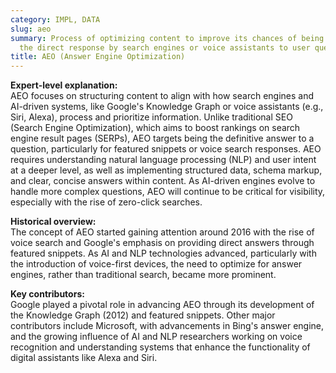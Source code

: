 ```yaml
---
category: IMPL, DATA
slug: aeo
summary: Process of optimizing content to improve its chances of being selected as
  the direct response by search engines or voice assistants to user queries.
title: AEO (Answer Engine Optimization)
---
```


**Expert-level explanation:**  
AEO focuses on structuring content to align with how search engines and AI-driven systems, like Google's Knowledge Graph or voice assistants (e.g., Siri, Alexa), process and prioritize information. Unlike traditional SEO (Search Engine Optimization), which aims to boost rankings on search engine result pages (SERPs), AEO targets being the definitive answer to a question, particularly for featured snippets or voice search responses. AEO requires understanding natural language processing (NLP) and user intent at a deeper level, as well as implementing structured data, schema markup, and clear, concise answers within content. As AI-driven engines evolve to handle more complex questions, AEO will continue to be critical for visibility, especially with the rise of zero-click searches.

**Historical overview:**  
The concept of AEO started gaining attention around 2016 with the rise of voice search and Google's emphasis on providing direct answers through featured snippets. As AI and NLP technologies advanced, particularly with the introduction of voice-first devices, the need to optimize for answer engines, rather than traditional search, became more prominent.

**Key contributors:**  
Google played a pivotal role in advancing AEO through its development of the Knowledge Graph (2012) and featured snippets. Other major contributors include Microsoft, with advancements in Bing's answer engine, and the growing influence of AI and NLP researchers working on voice recognition and understanding systems that enhance the functionality of digital assistants like Alexa and Siri.